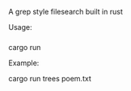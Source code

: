 A grep style filesearch built in rust

Usage:

###
cargo run <query> <filepath>

Example: 

cargo run trees poem.txt